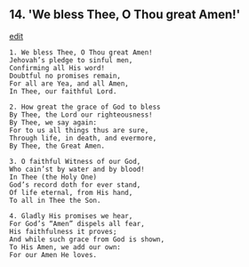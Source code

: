 
## 14.  'We bless Thee, O Thou great Amen!'
[edit](https://docs.google.com/document/d/12mPzmCpmvI_Yf0h28E%2D8B6Nb5x8m3LCn/edit?mode=html)



    1. We bless Thee, O Thou great Amen! 
    Jehovah’s pledge to sinful men,
    Confirming all His word!
    Doubtful no promises remain,
    For all are Yea, and all Amen,
    In Thee, our faithful Lord.

    2. How great the grace of God to bless 
    By Thee, the Lord our righteousness!
    By Thee, we say again:
    For to us all things thus are sure,
    Through life, in death, and evermore,
    By Thee, the Great Amen.

    3. O faithful Witness of our God,
    Who cain’st by water and by blood!
    In Thee (the Holy One)
    God’s record doth for ever stand,
    Of life eternal, from His hand,
    To all in Thee the Son.

    4. Gladly His promises we hear,
    For God’s “Amen” dispels all fear,
    His faithfulness it proves;
    And while such grace from God is shown, 
    To His Amen, we add our own:
    For our Amen He loves.
